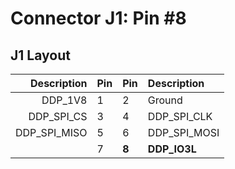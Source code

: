 # Connector J1: Pin #8

## J1 Layout

| Description | Pin | Pin | Description |
|------------:|-----|-----|:------------|
|     DDP_1V8 |  1  |  2  | Ground      |
|  DDP_SPI_CS |  3  |  4  | DDP_SPI_CLK |
|DDP_SPI_MISO |  5  |  6  | DDP_SPI_MOSI|
|             |  7  |**8**| **DDP_IO3L**|

